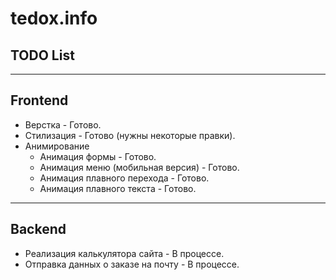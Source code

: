 # tedox.info
## TODO List
---
## Frontend
+ Верстка - Готово.
+ Стилизация - Готово (нужны некоторые правки).
+ Анимирование
  + Анимация формы - Готово.
  + Анимация меню (мобильная версия) - Готово.
  + Анимация плавного перехода - Готово.
  + Анимация плавного текста - Готово.
  
---
## Backend
+ Реализация калькулятора сайта - В процессе.
+ Отправка данных о заказе на почту - В процессе.
